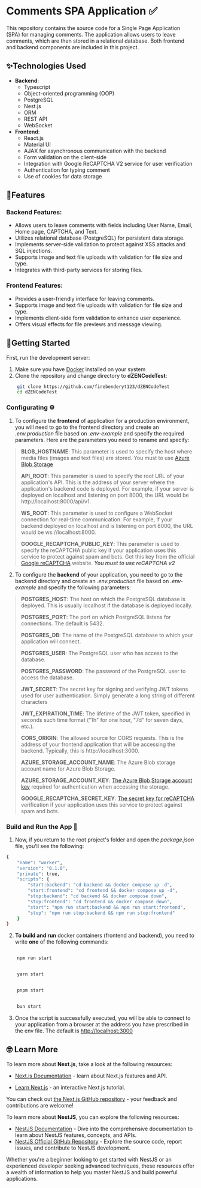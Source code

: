 # Comments SPA Application ✅

This repository contains the source code for a Single Page Application (SPA) for managing comments. The application allows users to leave comments, which are then stored in a relational database. Both frontend and backend components are included in this project.

## ✨Technologies Used

- **Backend**:
  - Typescript
  - Object-oriented programming (OOP)
  - PostgreSQL
  - Nest.js
  - ORM
  - REST API
  - WebSocket
- **Frontend**:
  - React.js
  - Material UI
  - AJAX for asynchronous communication with the backend
  - Form validation on the client-side
  - Integration with Google ReCAPTCHA V2 service for user verification
  - Authentication for typing comment
  - Use of cookies for data storage

## 🎉Features

### Backend Features:

- Allows users to leave comments with fields including User Name, Email, Home page, CAPTCHA, and Text.
- Utilizes relational database (PostgreSQL) for persistent data storage.
- Implements server-side validation to protect against XSS attacks and SQL injections.
- Supports image and text file uploads with validation for file size and type.
- Integrates with third-party services for storing files.

### Frontend Features:

- Provides a user-friendly interface for leaving comments.
- Supports image and text file uploads with validation for file size and type.
- Implements client-side form validation to enhance user experience.
- Offers visual effects for file previews and message viewing.

## 🚀Getting Started

First, run the development server:

1.  Make sure you have [Docker](https://www.docker.com/get-started/) installed on your system
2.  Clone the repository and change directory to **dZENCodeTest**:

```bash
    git clone https://github.com/firebenderyt123/dZENCodeTest
    cd dZENCodeTest
```

### Configurating ⚙️

1.  To configure the **frontend** of application for a production environment, you will need to go to the frontend directory and create an _.env.production_ file based on _.env-example_ and specify the required parameters. Here are the parameters you need to rename and specify:

> **BLOB_HOSTNAME**: This parameter is used to specify the host
> where media files (images and text files) are stored. You must to use [Azure Blob Storage](https://azure.microsoft.com/en-us/products/storage/blobs)
>
> **API_ROOT**: This parameter is used to specify the root URL of your
> application's API. This is the address of your server where
> the application's backend code is deployed. For example, if your
> server is deployed on localhost and listening on port 8000, the URL
> would be http://localhost:8000/api/v1.
>
> **WS_ROOT**: This parameter is used to configure a WebSocket
> connection for real-time communication. For example, if your
> backend deployed on localhost and is listening on port 8000,
> the URL would be ws://localhost:8000.
>
> **GOOGLE_RECAPTCHA_PUBLIC_KEY**: This parameter is used to specify the
> reCAPTCHA public key if your application uses this service to protect
> against spam and bots. Get this key from the official [Google reCAPTCHA](https://www.google.com/recaptcha/about/)
> website. **_You must to use reCAPTCHA v2_**

2. To configure the **backend** of your application, you need to go to the backend directory
   and create an _.env.production_ file based on _.env-example_ and specify the following parameters:

> **POSTGRES_HOST**: The host on which the PostgreSQL database is deployed.
> This is usually localhost if the database is deployed locally.
>
> **POSTGRES_PORT**: The port on which PostgreSQL listens for connections.
> The default is 5432.
>
> **POSTGRES_DB**: The name of the PostgreSQL database to which your
> application will connect.
>
> **POSTGRES_USER**: The PostgreSQL user who has access to the database.
>
> **POSTGRES_PASSWORD**: The password of the PostgreSQL user to access the
> database.
>
> **JWT_SECRET**: The secret key for signing and verifying JWT tokens used
> for user authentication. Simply generate a long string of different characters
>
> **JWT_EXPIRATION_TIME**: The lifetime of the JWT token, specified in
> seconds such time format ("1h" for one hour, "7d" for seven days, etc.).
>
> **CORS_ORIGIN**: The allowed source for CORS requests. This is the address
> of your frontend application that will be accessing the backend.
> Typically, this is http://localhost:3000.
>
> **AZURE_STORAGE_ACCOUNT_NAME**: The Azure Blob storage account name
> for Azure Blob Storage.
>
> **AZURE_STORAGE_ACCOUNT_KEY**: [The Azure Blob Storage account key](https://learn.microsoft.com/en-us/azure/storage/common/storage-account-keys-manage?tabs=azure-portal) required
> for authentication when accessing the storage.
>
> **GOOGLE_RECAPTCHA_SECRET_KEY**: [The secret key for reCAPTCHA](https://cloud.google.com/recaptcha-enterprise/docs/create-key-website) verification
> if your application uses this service to protect against spam and
> bots.

### Build and Run the App 🔨

1.  Now, if you return to the root project's folder and open the _package.json_ file, you'll see the following:

```bash
{
	"name": "worker",
	"version": "0.1.0",
	"private": true,
	"scripts": {
		"start:backend": "cd backend && docker compose up -d",
		"start:frontend": "cd frontend && docker compose up -d",
		"stop:backend": "cd backend && docker compose down",
		"stop:frontend": "cd frontend && docker compose down",
		"start": "npm run start:backend && npm run start:frontend",
		"stop": "npm run stop:backend && npm run stop:frontend"
	}
}
```

2.  **To build and run** docker containers (frontend and backend), you need to write **one** of the following commands:

```bash

    npm run start

```

```bash

    yarn start

```

```bash

    pnpm start

```

```bash

    bun start

```

3. Once the script is successfully executed, you will be able to connect to your application from a browser at the address you have prescribed in the env file. The default is [http://localhost:3000](http://localhost:3000)

## 🤓 Learn More

To learn more about **Next.js**, take a look at the following resources:

- [Next.js Documentation](https://nextjs.org/docs) - learn about Next.js features and API.

- [Learn Next.js](https://nextjs.org/learn) - an interactive Next.js tutorial.

You can check out [the Next.js GitHub repository](https://github.com/vercel/next.js/) - your feedback and contributions are welcome!

To learn more about **NestJS**, you can explore the following resources:

- [NestJS Documentation](https://docs.nestjs.com/) - Dive into the comprehensive documentation to learn about NestJS features, concepts, and APIs.
- [NestJS Official GitHub Repository](https://github.com/nestjs/nest) - Explore the source code, report issues, and contribute to NestJS development.

Whether you're a beginner looking to get started with NestJS or an experienced developer seeking advanced techniques, these resources offer a wealth of information to help you master NestJS and build powerful applications.
